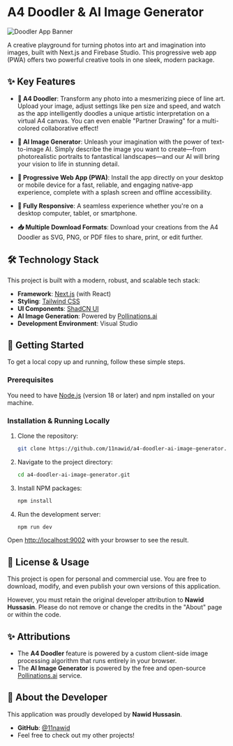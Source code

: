 # A4 Doodler & AI Image Generator

![Doodler App Banner](https://placehold.co/1200x600/A4C7B8/242938?text=Doodler+App)

A creative playground for turning photos into art and imagination into images, built with Next.js and Firebase Studio. This progressive web app (PWA) offers two powerful creative tools in one sleek, modern package.

## ✨ Key Features

-   **🎨 A4 Doodler**: Transform any photo into a mesmerizing piece of line art. Upload your image, adjust settings like pen size and speed, and watch as the app intelligently doodles a unique artistic interpretation on a virtual A4 canvas. You can even enable "Partner Drawing" for a multi-colored collaborative effect!

-   **🤖 AI Image Generator**: Unleash your imagination with the power of text-to-image AI. Simply describe the image you want to create—from photorealistic portraits to fantastical landscapes—and our AI will bring your vision to life in stunning detail.

-   **🚀 Progressive Web App (PWA)**: Install the app directly on your desktop or mobile device for a fast, reliable, and engaging native-app experience, complete with a splash screen and offline accessibility.

-   **📱 Fully Responsive**: A seamless experience whether you're on a desktop computer, tablet, or smartphone.

-   **📥 Multiple Download Formats**: Download your creations from the A4 Doodler as SVG, PNG, or PDF files to share, print, or edit further.

## 🛠️ Technology Stack

This project is built with a modern, robust, and scalable tech stack:

-   **Framework**: [Next.js](https://nextjs.org/) (with React)
-   **Styling**: [Tailwind CSS](https://tailwindcss.com/)
-   **UI Components**: [ShadCN UI](https://ui.shadcn.com/)
-   **AI Image Generation**: Powered by [Pollinations.ai](https://pollinations.ai/)
-   **Development Environment**: Visual Studio

## 🚀 Getting Started

To get a local copy up and running, follow these simple steps.

### Prerequisites

You need to have [Node.js](https://nodejs.org/) (version 18 or later) and npm installed on your machine.

### Installation & Running Locally

1.  Clone the repository:
    ```sh
    git clone https://github.com/11nawid/a4-doodler-ai-image-generator.git
    ```
2.  Navigate to the project directory:
    ```sh
    cd a4-doodler-ai-image-generator.git
    ```
3.  Install NPM packages:
    ```sh
    npm install
    ```
4.  Run the development server:
    ```sh
    npm run dev
    ```

Open [http://localhost:9002](http://localhost:9002) with your browser to see the result.

## 📜 License & Usage

This project is open for personal and commercial use. You are free to download, modify, and even publish your own versions of this application.

However, you must retain the original developer attribution to **Nawid Hussasin**. Please do not remove or change the credits in the "About" page or within the code.

## ✨ Attributions

-   The **A4 Doodler** feature is powered by a custom client-side image processing algorithm that runs entirely in your browser.
-   The **AI Image Generator** is powered by the free and open-source [Pollinations.ai](https://pollinations.ai/) service.

## 👤 About the Developer

This application was proudly developed by **Nawid Hussasin**.

-   **GitHub**: [@11nawid](https://github.com/11nawid)
-   Feel free to check out my other projects!
